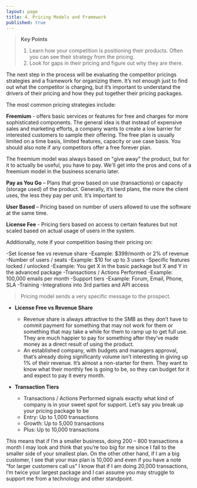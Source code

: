 ```yaml
---
layout: page
title: 4. Pricing Models and Framework
published: true
---
```





> **Key Points**
> 1.   Learn how your competition is positioning their products. Often you can see their strategy from the pricing.
> 2.   Look for gaps in their pricing and figure out why they are there.


The next step in the process will be evaluating the competitor pricings strategies and a framework for organizing them. It’s not enough just to find out what the competitor is charging, but it’s important to understand the drivers of their pricing and how they put together their pricing packages. 

The most common pricing strategies include:

**Freemium** - offers basic services or features for free and charges for more sophisticated components. The general idea is that instead of expensive sales and marketing efforts, a company wants to create a low barrier for interested customers to sample their offering. The free plan is usually limited on a time basis, limited features, capacity or use case basis.	 You should also note if any competitors offer a free forever plan. 

The freemium model was always based on "give away" the product, but for it to actually be useful, you have to pay. We'll get into the pros and cons of a freemium model in the business scenario later.

**Pay as You Go** – Plans that grow based on use (transactions) or capacity (storage used) of the product.  Generally, it’s tierd plans, the more the client uses, the less they pay per unit. It’s important to 

**User Based** – Pricing based on number of users allowed to use the software at the same time.

**License Fee** - Pricing tiers based on access to certain features but not scaled based on actual usage of users in the system.

Additionally, note if your competition basing their pricing on:

-Set license fee vs revenue share
	-Example: $399/month or 2% of revenue
-Number of users / seats
	-Example: $10 for up to 3 users
-Specific features locked / unlocked
   -Example: You get X in the basic package but X and Y in the advanced package 
-Transactions / Actions Performed
   -Example: 100,000 emails per month
-Support tiers
    -Example: Forum, Email, Phone, SLA
-Training
-Integrations into 3rd parties and API access

> Pricing model sends a very specific message to the prospect.

- **License Free vs Revenue Share**
    - Revenue share is always attractive to the SMB as they don’t have to commit payment for something that may not work for them or something that may take a while for them to ramp up to get full use.  They are much happier to pay for something after they’ve made money as a direct result of using the product. 
    - An established company, with budgets and managers approval, that’s already doing significanty volume isn’t interesting in giving up 1% of their revenue. It’s almost a non-starter for them.  They want to know what their monthly fee is going to be, so they can budget for it and expect to pay it every month. 

- **Transaction Tiers**
	- Transactions / Actions Performed signals exactly what kind of company is in your sweet spot for support.  Let’s say you break up your pricing package to  be
    - Entry: Up to 1,000 transactions
    - Growth: Up to 5,000 transactions
    - Plus: Up to 10,000 transactions

This means that if I’m a smaller business, doing 200 – 800 transactions a month I may look and think that you’re too big for me since I fall to the smaller side of your smallest plan. On the other other hand, if I am a big customer, I see that your max plan is 10,000 and even if you have a note “for larger customers call us” I know that if I am doing 20,000 transactions, I’m twice your largest package and I can assume you may struggle to support me from a technology and other standpoint.
